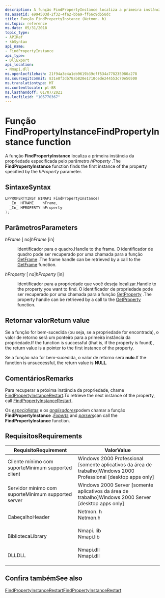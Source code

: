 ```yaml
---
description: A função FindPropertyInstance localiza a primeira instância da propriedade especificada pelo parâmetro hProperty.
ms.assetid: e994503d-2f32-4fa2-bba9-ff66c9d558dc
title: Função FindPropertyInstance (Netmon. h)
ms.topic: reference
ms.date: 05/31/2018
topic_type:
- APIRef
- kbSyntax
api_name:
- FindPropertyInstance
api_type:
- DllExport
api_location:
- Nmapi.dll
ms.openlocfilehash: 21f94a3e4a1eb9619b39cff534a778235980a278
ms.sourcegitcommit: 831e8f3db78ab820e1710cede244553c70e50500
ms.translationtype: MT
ms.contentlocale: pt-BR
ms.lasthandoff: 01/07/2021
ms.locfileid: "105770367"
---
```

# <a name="findpropertyinstance-function"></a><span data-ttu-id="3df09-103">Função FindPropertyInstance</span><span class="sxs-lookup"><span data-stu-id="3df09-103">FindPropertyInstance function</span></span>

<span data-ttu-id="3df09-104">A função **FindPropertyInstance** localiza a primeira instância da propriedade especificada pelo parâmetro *hProperty* .</span><span class="sxs-lookup"><span data-stu-id="3df09-104">The **FindPropertyInstance** function finds the first instance of the property specified by the *hProperty* parameter.</span></span>

## <a name="syntax"></a><span data-ttu-id="3df09-105">Sintaxe</span><span class="sxs-lookup"><span data-stu-id="3df09-105">Syntax</span></span>


```C++
LPPROPERTYINST WINAPI FindPropertyInstance(
  _In_ HFRAME    hFrame,
  _In_ HPROPERTY hProperty
);
```



## <a name="parameters"></a><span data-ttu-id="3df09-106">Parâmetros</span><span class="sxs-lookup"><span data-stu-id="3df09-106">Parameters</span></span>

<dl> <dt>

<span data-ttu-id="3df09-107">*hFrame* \[ no\]</span><span class="sxs-lookup"><span data-stu-id="3df09-107">*hFrame* \[in\]</span></span>
</dt> <dd>

<span data-ttu-id="3df09-108">Identificador para o quadro.</span><span class="sxs-lookup"><span data-stu-id="3df09-108">Handle to the frame.</span></span> <span data-ttu-id="3df09-109">O identificador de quadro pode ser recuperado por uma chamada para a função [GetFrame](getframe.md) .</span><span class="sxs-lookup"><span data-stu-id="3df09-109">The frame handle can be retrieved by a call to the [GetFrame](getframe.md) function.</span></span>

</dd> <dt>

<span data-ttu-id="3df09-110">*hProperty* \[ no\]</span><span class="sxs-lookup"><span data-stu-id="3df09-110">*hProperty* \[in\]</span></span>
</dt> <dd>

<span data-ttu-id="3df09-111">Identificador para a propriedade que você deseja localizar.</span><span class="sxs-lookup"><span data-stu-id="3df09-111">Handle to the property you want to find.</span></span> <span data-ttu-id="3df09-112">O identificador de propriedade pode ser recuperado por uma chamada para a função [GetProperty](getproperty.md) .</span><span class="sxs-lookup"><span data-stu-id="3df09-112">The property handle can be retrieved by a call to the [GetProperty](getproperty.md) function.</span></span>

</dd> </dl>

## <a name="return-value"></a><span data-ttu-id="3df09-113">Retornar valor</span><span class="sxs-lookup"><span data-stu-id="3df09-113">Return value</span></span>

<span data-ttu-id="3df09-114">Se a função for bem-sucedida (ou seja, se a propriedade for encontrada), o valor de retorno será um ponteiro para a primeira instância da propriedade.</span><span class="sxs-lookup"><span data-stu-id="3df09-114">If the function is successful (that is, if the property is found), the return value is a pointer to the first instance of the property.</span></span>

<span data-ttu-id="3df09-115">Se a função não for bem-sucedida, o valor de retorno será **nulo**.</span><span class="sxs-lookup"><span data-stu-id="3df09-115">If the function is unsuccessful, the return value is **NULL**.</span></span>

## <a name="remarks"></a><span data-ttu-id="3df09-116">Comentários</span><span class="sxs-lookup"><span data-stu-id="3df09-116">Remarks</span></span>

<span data-ttu-id="3df09-117">Para recuperar a próxima instância da propriedade, chame [FindPropertyInstanceRestart](findpropertyinstancerestart.md).</span><span class="sxs-lookup"><span data-stu-id="3df09-117">To retrieve the next instance of the property, call [FindPropertyInstanceRestart](findpropertyinstancerestart.md).</span></span>

<span data-ttu-id="3df09-118">Os [*especialistas*](e.md) e os [*analisadores*](p.md)podem chamar a função **FindPropertyInstance** .</span><span class="sxs-lookup"><span data-stu-id="3df09-118">[*Experts*](e.md) and [*parsers*](p.md)can call the **FindPropertyInstance** function.</span></span>

## <a name="requirements"></a><span data-ttu-id="3df09-119">Requisitos</span><span class="sxs-lookup"><span data-stu-id="3df09-119">Requirements</span></span>



| <span data-ttu-id="3df09-120">Requisito</span><span class="sxs-lookup"><span data-stu-id="3df09-120">Requirement</span></span> | <span data-ttu-id="3df09-121">Valor</span><span class="sxs-lookup"><span data-stu-id="3df09-121">Value</span></span> |
|-------------------------------------|--------------------------------------------------------------------------------------|
| <span data-ttu-id="3df09-122">Cliente mínimo com suporte</span><span class="sxs-lookup"><span data-stu-id="3df09-122">Minimum supported client</span></span><br/> | <span data-ttu-id="3df09-123">Windows 2000 Professional \[somente aplicativos da área de trabalho\]</span><span class="sxs-lookup"><span data-stu-id="3df09-123">Windows 2000 Professional \[desktop apps only\]</span></span><br/>                           |
| <span data-ttu-id="3df09-124">Servidor mínimo com suporte</span><span class="sxs-lookup"><span data-stu-id="3df09-124">Minimum supported server</span></span><br/> | <span data-ttu-id="3df09-125">Windows 2000 Server \[somente aplicativos da área de trabalho\]</span><span class="sxs-lookup"><span data-stu-id="3df09-125">Windows 2000 Server \[desktop apps only\]</span></span><br/>                                 |
| <span data-ttu-id="3df09-126">Cabeçalho</span><span class="sxs-lookup"><span data-stu-id="3df09-126">Header</span></span><br/>                   | <dl> <span data-ttu-id="3df09-127"><dt>Netmon. h</dt></span><span class="sxs-lookup"><span data-stu-id="3df09-127"><dt>Netmon.h</dt></span></span> </dl>  |
| <span data-ttu-id="3df09-128">Biblioteca</span><span class="sxs-lookup"><span data-stu-id="3df09-128">Library</span></span><br/>                  | <dl> <span data-ttu-id="3df09-129"><dt>Nmapi. lib</dt></span><span class="sxs-lookup"><span data-stu-id="3df09-129"><dt>Nmapi.lib</dt></span></span> </dl> |
| <span data-ttu-id="3df09-130">DLL</span><span class="sxs-lookup"><span data-stu-id="3df09-130">DLL</span></span><br/>                      | <dl> <span data-ttu-id="3df09-131"><dt>Nmapi.dll</dt></span><span class="sxs-lookup"><span data-stu-id="3df09-131"><dt>Nmapi.dll</dt></span></span> </dl> |



## <a name="see-also"></a><span data-ttu-id="3df09-132">Confira também</span><span class="sxs-lookup"><span data-stu-id="3df09-132">See also</span></span>

<dl> <dt>

[<span data-ttu-id="3df09-133">FindPropertyInstanceRestart</span><span class="sxs-lookup"><span data-stu-id="3df09-133">FindPropertyInstanceRestart</span></span>](findpropertyinstancerestart.md)
</dt> </dl>

 

 





